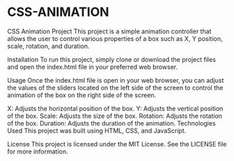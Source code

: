 # CSS-ANIMATION
CSS Animation Project
This project is a simple animation controller that allows the user to control various properties of a box such as X, Y position, scale, rotation, and duration.

Installation
To run this project, simply clone or download the project files and open the index.html file in your preferred web browser.

Usage
Once the index.html file is open in your web browser, you can adjust the values of the sliders located on the left side of the screen to control the animation of the box on the right side of the screen.

X: Adjusts the horizontal position of the box.
Y: Adjusts the vertical position of the box.
Scale: Adjusts the size of the box.
Rotation: Adjusts the rotation of the box.
Duration: Adjusts the duration of the animation.
Technologies Used
This project was built using HTML, CSS, and JavaScript.

License
This project is licensed under the MIT License. See the LICENSE file for more information.

